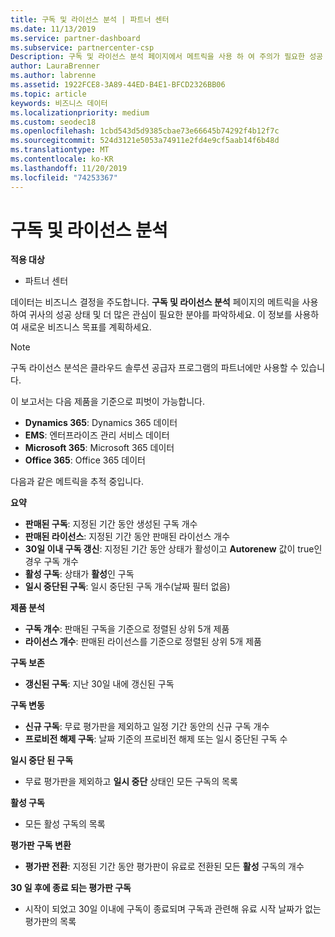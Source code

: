 ```yaml
---
title: 구독 및 라이선스 분석 | 파트너 센터
ms.date: 11/13/2019
ms.service: partner-dashboard
ms.subservice: partnercenter-csp
Description: 구독 및 라이선스 분석 페이지에서 메트릭을 사용 하 여 주의가 필요한 성공 및 영역을 확인 하는 방법을 알아봅니다.
author: LauraBrenner
ms.author: labrenne
ms.assetid: 1922FCE8-3A89-44ED-B4E1-BFCD2326BB06
ms.topic: article
keywords: 비즈니스 데이터
ms.localizationpriority: medium
ms.custom: seodec18
ms.openlocfilehash: 1cbd543d5d9385cbae73e66645b74292f4b12f7c
ms.sourcegitcommit: 524d3121e5053a74911e2fd4e9cf5aab14f6b48d
ms.translationtype: MT
ms.contentlocale: ko-KR
ms.lasthandoff: 11/20/2019
ms.locfileid: "74253367"
---
```

# <a name="analyze-subscriptions-and-licenses"></a>구독 및 라이선스 분석 

**적용 대상**

- 파트너 센터

데이터는 비즈니스 결정을 주도합니다. **구독 및 라이선스 분석** 페이지의 메트릭을 사용하여 귀사의 성공 상태 및 더 많은 관심이 필요한 분야를 파악하세요. 이 정보를 사용하여 새로운 비즈니스 목표를 계획하세요.

> [!NOTE]
> 구독 라이선스 분석은 클라우드 솔루션 공급자 프로그램의 파트너에만 사용할 수 있습니다.


이 보고서는 다음 제품을 기준으로 피벗이 가능합니다.

 - **Dynamics 365**: Dynamics 365 데이터  
 - **EMS**: 엔터프라이즈 관리 서비스 데이터  
 - **Microsoft 365**: Microsoft 365 데이터  
 - **Office 365**: Office 365 데이터  


다음과 같은 메트릭을 추적 중입니다.

**요약**  
 - **판매된 구독**: 지정된 기간 동안 생성된 구독 개수  
 - **판매된 라이선스**: 지정된 기간 동안 판매된 라이선스 개수   
 - **30일 이내 구독 갱신**: 지정된 기간 동안 상태가 활성이고 **Autorenew** 값이 true인 경우 구독 개수
 - **활성 구독**: 상태가 **활성**인 구독  
 - **일시 중단된 구독**: 일시 중단된 구독 개수(날짜 필터 없음)  

**제품 분석**  
 - **구독 개수**: 판매된 구독을 기준으로 정렬된 상위 5개 제품  
 - **라이선스 개수**: 판매된 라이선스를 기준으로 정렬된 상위 5개 제품

**구독 보존**
 - **갱신된 구독**: 지난 30일 내에 갱신된 구독  

**구독 변동**  
 - **신규 구독**: 무료 평가판을 제외하고 일정 기간 동안의 신규 구독 개수  
 - **프로비전 해제 구독**: 날짜 기준의 프로비전 해제 또는 일시 중단된 구독 수  

**일시 중단 된 구독**  
 - 무료 평가판을 제외하고 **일시 중단** 상태인 모든 구독의 목록  
  
**활성 구독**
 - 모든 활성 구독의 목록  

**평가판 구독 변환**  
 - **평가판 전환**: 지정된 기간 동안 평가판이 유료로 전환된 모든 **활성** 구독의 개수  

**30 일 후에 종료 되는 평가판 구독**  
 - 시작이 되었고 30일 이내에 구독이 종료되며 구독과 관련해 유료 시작 날짜가 없는 평가판의 목록  

  